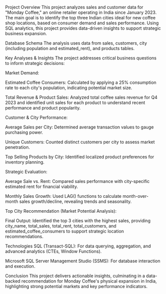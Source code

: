 Project Overview
This project analyzes sales and customer data for "Monday Coffee," an online retailer operating in India since January 2023. The main goal is to identify the top three Indian cities ideal for new coffee shop locations, based on consumer demand and sales performance. Using SQL analytics, this project provides data-driven insights to support strategic business expansion.

Database Schema
The analysis uses data from sales, customers, city (including population and estimated_rent), and products tables.

Key Analyses & Insights
The project addresses critical business questions to inform strategic decisions:

Market Demand:

Estimated Coffee Consumers: Calculated by applying a 25% consumption rate to each city's population, indicating potential market size.

Total Revenue & Product Sales: Analyzed total coffee sales revenue for Q4 2023 and identified unit sales for each product to understand recent performance and product popularity.

Customer & City Performance:

Average Sales per City: Determined average transaction values to gauge purchasing power.

Unique Customers: Counted distinct customers per city to assess market penetration.

Top Selling Products by City: Identified localized product preferences for inventory planning.

Strategic Evaluation:

Average Sale vs. Rent: Compared sales performance with city-specific estimated rent for financial viability.

Monthly Sales Growth: Used LAG() functions to calculate month-over-month sales growth/decline, revealing trends and seasonality.

Top City Recommendation (Market Potential Analysis):

Final Output: Identified the top 3 cities with the highest sales, providing city_name, total_sales, total_rent, total_customers, and estimated_coffee_consumers to support strategic location recommendations.

Technologies
SQL (Transact-SQL): For data querying, aggregation, and advanced analytics (CTEs, Window Functions).

Microsoft SQL Server Management Studio (SSMS): For database interaction and execution.

Conclusion
This project delivers actionable insights, culminating in a data-backed recommendation for Monday Coffee's physical expansion in India, highlighting strong potential markets and key performance indicators.

